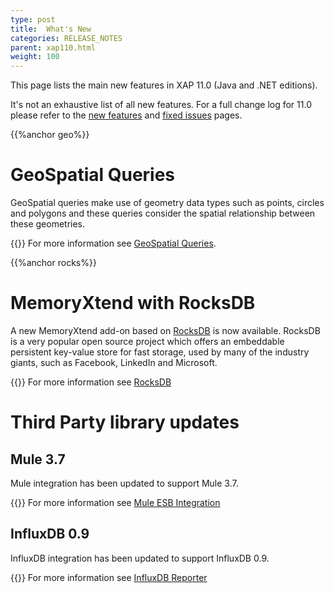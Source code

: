 ```yaml
---
type: post
title:  What's New
categories: RELEASE_NOTES
parent: xap110.html
weight: 100
---
```


This page lists the main new features in XAP 11.0 (Java and .NET editions).

It's not an exhaustive list of all new features. For a full change log for 11.0 please refer to the [new features](./110new-features.html) and [fixed issues](./110fixed-issues.html) pages.

{{%anchor geo%}}

# GeoSpatial Queries

GeoSpatial queries make use of geometry data types such as points, circles and polygons and these queries consider the spatial relationship between these geometries. 

{{<infosign>}} For more information see [GeoSpatial Queries](/xap110/query-geospatial.html).

{{%anchor rocks%}}

# MemoryXtend with RocksDB

A new MemoryXtend add-on based on [RocksDB](http://rocksdb.org/) is now available. RocksDB is a very popular open source project which offers an embeddable persistent key-value store for fast storage, used by many of the industry giants, such as Facebook, LinkedIn and Microsoft.

{{<infosign>}} For more information see [RocksDB](/xap110adm/memoryxtend-rocksdb-ssd.html)

# Third Party library updates

## Mule 3.7

Mule integration has been updated to support Mule 3.7.

{{<infosign>}} For more information see [Mule ESB Integration](/xap110/mule-esb.html)

## InfluxDB 0.9

InfluxDB integration has been updated to support InfluxDB 0.9.

{{<infosign>}} For more information see [InfluxDB Reporter](/xap110adm/metrics-influxdb-reporter.html)

